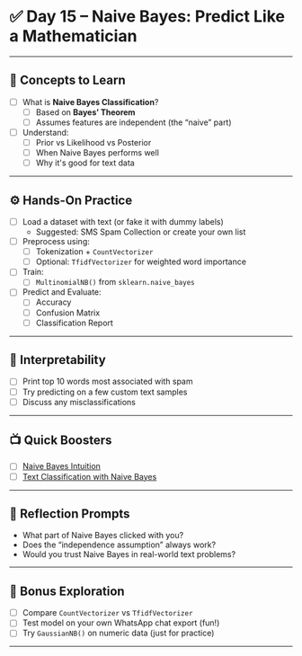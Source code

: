 # ✅ Day 15 – Naive Bayes: Predict Like a Mathematician

---

## 📘 Concepts to Learn
- [ ] What is **Naive Bayes Classification**?
  - [ ] Based on **Bayes’ Theorem**
  - [ ] Assumes features are independent (the “naive” part)
- [ ] Understand:
  - [ ] Prior vs Likelihood vs Posterior
  - [ ] When Naive Bayes performs well
  - [ ] Why it's good for text data

---

## ⚙️ Hands-On Practice
- [ ] Load a dataset with text (or fake it with dummy labels)
  - Suggested: SMS Spam Collection or create your own list
- [ ] Preprocess using:
  - [ ] Tokenization + `CountVectorizer`
  - [ ] Optional: `TfidfVectorizer` for weighted word importance
- [ ] Train:
  - [ ] `MultinomialNB()` from `sklearn.naive_bayes`
- [ ] Predict and Evaluate:
  - [ ] Accuracy
  - [ ] Confusion Matrix
  - [ ] Classification Report

---

## 💬 Interpretability
- [ ] Print top 10 words most associated with spam
- [ ] Try predicting on a few custom text samples
- [ ] Discuss any misclassifications

---

## 📺 Quick Boosters
- [ ] [Naive Bayes Intuition](https://www.youtube.com/watch?v=O2L2Uv9pdDA)
- [ ] [Text Classification with Naive Bayes](https://www.youtube.com/watch?v=EGKeC2S44Rs)

---

## 📓 Reflection Prompts
- What part of Naive Bayes clicked with you?
- Does the “independence assumption” always work?
- Would you trust Naive Bayes in real-world text problems?

---

## 🌱 Bonus Exploration
- [ ] Compare `CountVectorizer` vs `TfidfVectorizer`
- [ ] Test model on your own WhatsApp chat export (fun!)
- [ ] Try `GaussianNB()` on numeric data (just for practice)

---


